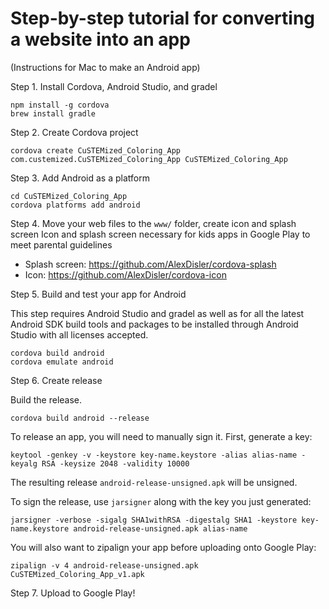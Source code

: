 # Step-by-step tutorial for converting a website into an app

(Instructions for Mac to make an Android app)

Step 1. Install Cordova, Android Studio, and gradel
```
npm install -g cordova
brew install gradle
```

Step 2. Create Cordova project
```
cordova create CuSTEMized_Coloring_App com.custemized.CuSTEMized_Coloring_App CuSTEMized_Coloring_App
```

Step 3. Add Android as a platform
```
cd CuSTEMized_Coloring_App
cordova platforms add android
```

Step 4. Move your web files to the `www/` folder, create icon and splash screen 
Icon and splash screen necessary for kids apps in Google Play to meet parental guidelines

- Splash screen: https://github.com/AlexDisler/cordova-splash
- Icon: https://github.com/AlexDisler/cordova-icon


Step 5. Build and test your app for Android

This step requires Android Studio and gradel as well as for all the latest Android SDK build tools and packages to be installed through Android Studio with all licenses accepted. 
```
cordova build android
cordova emulate android
```

Step 6. Create release

Build the release.
```
cordova build android --release
```

To release an app, you will need to manually sign it. First, generate a key:
```
keytool -genkey -v -keystore key-name.keystore -alias alias-name -keyalg RSA -keysize 2048 -validity 10000
```

The resulting release `android-release-unsigned.apk` will be unsigned.

To sign the release, use `jarsigner` along with the key you just generated:
```
jarsigner -verbose -sigalg SHA1withRSA -digestalg SHA1 -keystore key-name.keystore android-release-unsigned.apk alias-name
```

You will also want to zipalign your app before uploading onto Google Play:
```
zipalign -v 4 android-release-unsigned.apk CuSTEMized_Coloring_App_v1.apk 
```

Step 7. Upload to Google Play!

